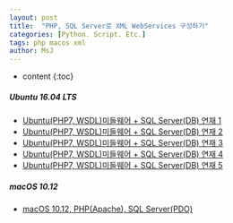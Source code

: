 ```yaml
---
layout: post
title:  "PHP, SQL Server로 XML WebServices 구성하기"
categories: [Python. Script. Etc.]
tags: php macos xml
author: MsJ
---
```


* content
{:toc}

##### Ubuntu 16.04 LTS

* [Ubuntu(PHP7, WSDL)미들웨어 + SQL Server(DB) 연재 1](https://github.com/DebugJO/HelloWorldSample/blob/master/DevSource/Ubuntu_PHP7_WSDL_SQLServer_01.md)
* [Ubuntu(PHP7, WSDL)미들웨어 + SQL Server(DB) 연재 2](https://github.com/DebugJO/HelloWorldSample/blob/master/DevSource/Ubuntu_PHP7_WSDL_SQLServer_02.md)
* [Ubuntu(PHP7, WSDL)미들웨어 + SQL Server(DB) 연재 3](https://github.com/DebugJO/HelloWorldSample/blob/master/DevSource/Ubuntu_PHP7_WSDL_SQLServer_03.md)
* [Ubuntu(PHP7, WSDL)미들웨어 + SQL Server(DB) 연재 4](https://github.com/DebugJO/HelloWorldSample/blob/master/DevSource/Ubuntu_PHP7_WSDL_SQLServer_04.md)
* [Ubuntu(PHP7, WSDL)미들웨어 + SQL Server(DB) 연재 5](https://github.com/DebugJO/HelloWorldSample/blob/master/DevSource/Ubuntu_PHP7_WSDL_SQLServer_05.md)

##### macOS 10.12

* [macOS 10.12, PHP(Apache), SQL Server(PDO)](https://github.com/DebugJO/HelloWorldSample/blob/master/DevSource/macOS_PHP_Apache_SQLServer_PDO.md)
